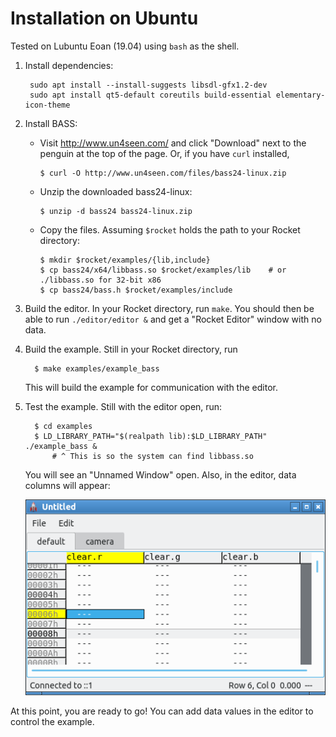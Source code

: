 # Installation on Ubuntu

Tested on Lubuntu Eoan (19.04) using `bash` as the shell.

1. Install dependencies:

        sudo apt install --install-suggests libsdl-gfx1.2-dev
        sudo apt install qt5-default coreutils build-essential elementary-icon-theme

2. Install BASS:

   - Visit <http://www.un4seen.com/> and click "Download"
     next to the penguin at the top of the page.
     Or, if you have `curl` installed,

         $ curl -O http://www.un4seen.com/files/bass24-linux.zip

   - Unzip the downloaded bass24-linux:

         $ unzip -d bass24 bass24-linux.zip

   - Copy the files.  Assuming `$rocket` holds the path to your Rocket
     directory:

         $ mkdir $rocket/examples/{lib,include}
         $ cp bass24/x64/libbass.so $rocket/examples/lib    # or ./libbass.so for 32-bit x86
         $ cp bass24/bass.h $rocket/examples/include

3. Build the editor.  In your Rocket directory, run `make`.  You should then
   be able to run `./editor/editor &` and get a "Rocket Editor" window with
   no data.

4. Build the example.  Still in your Rocket directory, run

         $ make examples/example_bass

   This will build the example for communication with the editor.

5. Test the example.  Still with the editor open, run:

         $ cd examples
         $ LD_LIBRARY_PATH="$(realpath lib):$LD_LIBRARY_PATH" ./example_bass &
             # ^ This is so the system can find libbass.so

   You will see an "Unnamed Window" open.  Also, in the editor,
   data columns will appear:

   ![screenshot](example_bass_editor.png)

At this point, you are ready to go!  You can add data values in the editor
to control the example.
